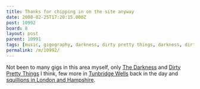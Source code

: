 ```yaml
---
title: Thanks for chipping in on the site anyway
date: 2008-02-25T17:20:15.000Z
post: 10992
board: 8
layout: post
parent: 10991
tags: [music, gigography, darkness, dirty pretty things, darkness, dirty pretty things]
permalink: /m/10992/
---
```

Not been to many gigs in this area myself, only <a href="/wiki/darkness">The Darkness</a> and <a href="/wiki/dirty+pretty+things">Dirty Pretty Things</a> I think, few more in <a href="/wiki/tunbridge+wells">Tunbridge Wells</a> back in the day and <a href="http://www.clarkeology.com/misc/gigography/">squillions in London and Hampshire</a>.
